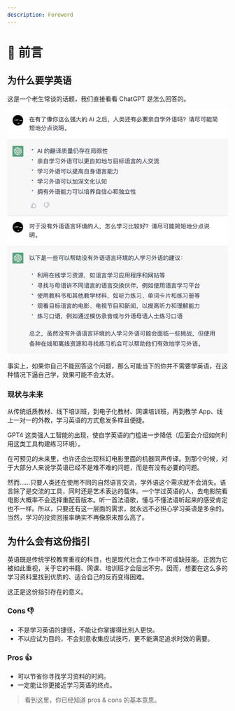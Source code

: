 ```yaml
---
description: Foreword
---
```


# 📄 前言

<!--@include: ./.vitepress/hack.md-->

## 为什么要学英语

这是一个老生常谈的话题，我们直接看看 ChatGPT 是怎么回答的。

![问 ChatGPT：还有必要学外语吗？](assets/foreword-ask-chatgpt.png)

事实上，如果你自己不能回答这个问题，那么可能当下的你并不需要学英语，在这种情况下逼自己学，效果可能不会太好。

### 现状与未来

从传统纸质教材、线下培训班，到电子化教材、网课培训班，再到教学 App、线上一对一的外教，学习英语的方式愈发多样且便捷。

GPT4 这类强人工智能的出现，使自学英语的门槛进一步降低（后面会介绍如何利用这类工具构建练习环境）。

在可预见的未来里，也许还会出现科幻电影里面的机器同声传译。到那个时候，对于大部分人来说学英语已经不是难不难的问题，而是有没有必要的问题。

然而……只要人类还在使用不同的自然语言交流，学外语这个需求就不会消失。语言除了是交流的工具，同时还是艺术表达的载体。一个学过英语的人，去电影院看电影大概率不会选择重配音版本。听一首法语歌，懂与不懂法语听起来的感受肯定也不一样。所以，只要还有这一层面的需求，就永远不必担心学习英语是多余的。当然，学习的投资回报率确实不再像原来那么高了。

## 为什么会有这份指引

英语既是传统学校教育重视的科目，也是现代社会工作中不可或缺技能。正因为它被如此重视，关于它的书籍、网课、培训班才会层出不穷。因而，想要在这么多的学习资料里找到优质的、适合自己的反而变得困难。

这正是这份指引存在的意义。

### Cons 👎

* 不是学习英语的捷径，不能让你掌握得比别人更快。
* 不以应试为目的，不会刻意收集应试技巧，更不能满足追求时效的需要。

### Pros 👍

* 可以节省你寻找学习资料的时间。
* 一定能让你更接近学习英语的终点。

> 看到这里，你已经知道 pros & cons 的基本意思。
